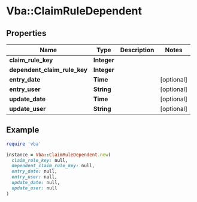 # Vba::ClaimRuleDependent

## Properties

| Name | Type | Description | Notes |
| ---- | ---- | ----------- | ----- |
| **claim_rule_key** | **Integer** |  |  |
| **dependent_claim_rule_key** | **Integer** |  |  |
| **entry_date** | **Time** |  | [optional] |
| **entry_user** | **String** |  | [optional] |
| **update_date** | **Time** |  | [optional] |
| **update_user** | **String** |  | [optional] |

## Example

```ruby
require 'vba'

instance = Vba::ClaimRuleDependent.new(
  claim_rule_key: null,
  dependent_claim_rule_key: null,
  entry_date: null,
  entry_user: null,
  update_date: null,
  update_user: null
)
```

